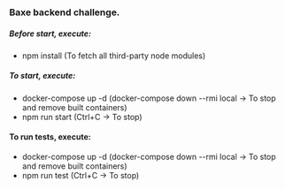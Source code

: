 ### Baxe backend challenge.

##### Before start, execute:
- npm install (To fetch all third-party node modules)

##### To start, execute:
- docker-compose up -d (docker-compose down --rmi local -> To stop and remove built containers)
- npm run start (Ctrl+C -> To stop)

#### To run tests, execute:
- docker-compose up -d (docker-compose down --rmi local -> To stop and remove built containers)
- npm run test (Ctrl+C -> To stop)
